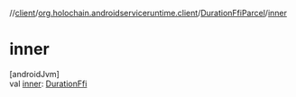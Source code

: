 //[client](../../../index.md)/[org.holochain.androidserviceruntime.client](../index.md)/[DurationFfiParcel](index.md)/[inner](inner.md)

# inner

[androidJvm]\
val [inner](inner.md): [DurationFfi](../-duration-ffi/index.md)